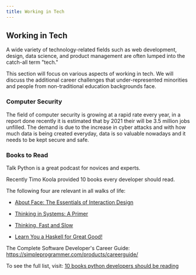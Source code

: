 ```yaml
---
title: Working in Tech
---
```

## Working in Tech

A wide variety of technology-related fields such as web development, design, data science, and product management are often lumped into the catch-all term "tech."

This section will focus on various aspects of working in tech. We will discuss the additional career challenges that under-represented minorities and people from non-traditional education backgrounds face.

### Computer Security

The field of computer security is growing at a rapid rate every year, in a report done recently it is estimated that by 2021 their will be 3.5 million jobs unfilled. The demand is due to the increase in cyber attacks and with how much data is being created everyday, data is so valuable nowadays and it needs to be kept secure and safe.

### Books to Read

Talk Python is a great podcast for novices and experts.

Recently Timo Koola provided 10 books every developer should read.

The following four are relevant in all walks of life:

  * [About Face: The Essentials of Interaction Design](amzn.to/2uwtugk)

  * [Thinking in Systems: A Primer](amzn.to/2u6FbJF)

  * [Thinking, Fast and Slow](amzn.to/2tnnlTN)

  * [Learn You a Haskell for Great Good!](amzn.to/2veOjdv)


The Complete Software Developer's Career Guide: https://simpleprogrammer.com/products/careerguide/ 

To see the full list, visit: [10 books python developers should be reading](https://talkpython.fm/episodes/show/130/10-books-python-developers-should-be-reading)


